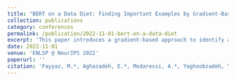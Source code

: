 ```yaml
---
title: "BERT on a Data Diet: Finding Important Examples by Gradient-Based Pruning"
collection: publications
category: conferences
permalink: /publication/2022-11-01-bert-on-a-data-diet
excerpt: 'This paper introduces a gradient-based approach to identify and prune important training examples for BERT models.'
date: 2022-11-01
venue: 'ENLSP @ NeurIPS 2022'
paperurl: ''
citation: 'Fayyaz, M.*, Aghazadeh, E.*, Modaressi, A.*, Yaghoobzadeh, Y., Pilehvar, M. T., Kahou, S. E. (2022). &quot;BERT on a Data Diet: Finding Important Examples by Gradient-Based Pruning.&quot; <i>ENLSP @ NeurIPS 2022</i>. *Equal contribution'
---
```


<!-- This paper introduces a gradient-based approach to identify and prune important training examples for BERT models, improving efficiency while maintaining performance.  -->